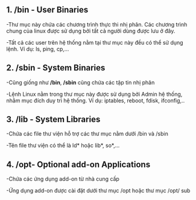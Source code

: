 ## 1. /bin - User Binaries

-Thư mục này chứa các chương trình thực thi nhị phân. Các chương trình chung của linux được sử dụng bởi tất cả người dùng được lưu ở đây.

-Tất cả các user trên hệ thống nằm tại thư mục này đều có thể sử dụng lệnh. Ví dụ: ls, ping, cp,...

## 2. /sbin - System Binaries

-Cũng giống như **/bin**, **/sbin** cũng chứa các tập tin nhị phân

-Lệnh Linux nằm trong thư mục này được sử dụng bởi Admin hệ thống, nhằm mục đích duy trì hệ thống. Ví dụ: iptables, reboot, fdisk, ifconfig,..

## 3. /lib - System Libraries

-Chứa các file thư viện hỗ trợ các thư mục nằm dưới /bin và /sbin

-Tên file thư viện có thể là ld* hoặc lib*, so*,...

## 4. /opt- Optional add-on Applications

-Chứa các ứng dụng add-on từ nhà cung cấp

-Ứng dụng add-on được cài đặt dưới thư mục /opt hoặc thư mục /opt/ sub

